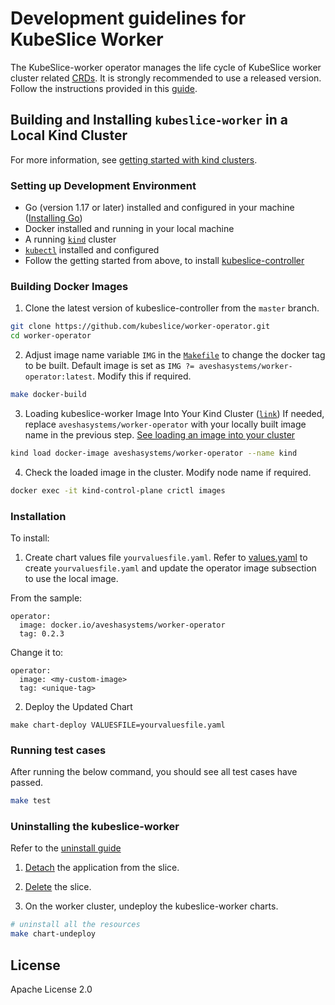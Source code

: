 # Development guidelines for KubeSlice Worker

The KubeSlice-worker operator manages the life cycle of KubeSlice worker cluster related [CRDs](https://kubernetes.io/docs/tasks/extend-kubernetes/custom-resources/custom-resource-definitions/).
It is strongly recommended to use a released version. Follow the instructions provided in this [guide](https://docs.avesha.io/opensource/registering-the-worker-cluster#Bookmark162).

## Building and Installing `kubeslice-worker` in a Local Kind Cluster
For more information, see [getting started with kind clusters](https://docs.avesha.io/opensource/getting-started-with-kind-clusters).

### Setting up Development Environment

* Go (version 1.17 or later) installed and configured in your machine ([Installing Go](https://go.dev/dl/))
* Docker installed and running in your local machine
* A running [`kind`](https://kind.sigs.k8s.io/)  cluster
* [`kubectl`](https://kubernetes.io/docs/tasks/tools/) installed and configured
* Follow the getting started from above, to install [kubeslice-controller](https://github.com/kubeslice/kubeslice-controller) 



### Building Docker Images

1. Clone the latest version of kubeslice-controller from  the `master` branch.

```bash
git clone https://github.com/kubeslice/worker-operator.git
cd worker-operator
```

2. Adjust image name variable `IMG` in the [`Makefile`](Makefile) to change the docker tag to be built.
   Default image is set as `IMG ?= aveshasystems/worker-operator:latest`. Modify this if required.

```bash
make docker-build
```

3. Loading kubeslice-worker Image Into Your Kind Cluster ([`link`](https://kind.sigs.k8s.io/docs/user/quick-start/#loading-an-image-into-your-cluster))
   If needed, replace `aveshasystems/worker-operator` with your locally built image name in the previous step.
   [See loading an image into your cluster](https://kind.sigs.k8s.io/docs/user/quick-start/#loading-an-image-into-your-cluster)
```bash
kind load docker-image aveshasystems/worker-operator --name kind
```

4. Check the loaded image in the cluster. Modify node name if required.
```bash
docker exec -it kind-control-plane crictl images
```
### Installation
To install:

1. Create chart values file `yourvaluesfile.yaml`.
Refer to [values.yaml](https://github.com/kubeslice/charts/blob/master/charts/kubeslice-worker/values.yaml) to create `yourvaluesfile.yaml` and update the operator image subsection to use the local image.

From the sample: 

```console
operator:
  image: docker.io/aveshasystems/worker-operator
  tag: 0.2.3
```

Change it to: 

```console
operator:
  image: <my-custom-image> 
  tag: <unique-tag>
````

2. Deploy the Updated Chart

```console
make chart-deploy VALUESFILE=yourvaluesfile.yaml
```


### Running test cases

After running the below command, you should see all test cases have passed.

```bash
make test
```

### Uninstalling the kubeslice-worker

Refer to the [uninstall guide](https://docs.avesha.io/opensource/uninstalling-kubeslice)

1. [Detach](https://docs.avesha.io/opensource/detaching-the-applications) the application from the slice.

2. [Delete](https://docs.avesha.io/opensource/deleting-the-slice) the slice.

3. On the worker cluster, undeploy the kubeslice-worker charts.

```bash
# uninstall all the resources
make chart-undeploy
```

## License

Apache License 2.0
